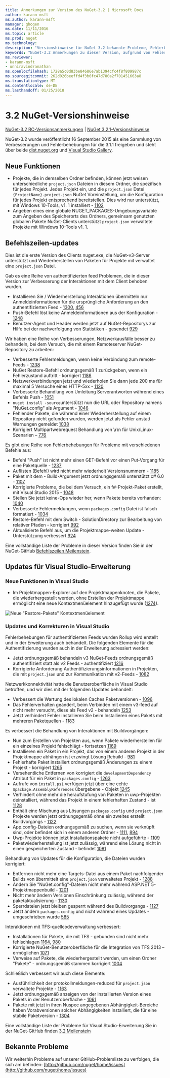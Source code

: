 ```yaml
---
title: Anmerkungen zur Version des NuGet-3.2 | Microsoft Docs
author: karann-msft
ms.author: karann-msft
manager: ghogen
ms.date: 11/11/2016
ms.topic: article
ms.prod: nuget
ms.technology: 
description: "Versionshinweise für NuGet 3.2 bekannte Probleme, Fehlerbehebungen, Funktionen und Archivierung von dcrs Design einschließlich."
keywords: "NuGet-3.2 Anmerkungen zu dieser Version, aufgrund von Fehlerbehebungen, bekannte Probleme, zusätzliche Funktionen, Archivierung von dcrs Design"
ms.reviewer:
- karann-msft
- unniravindranathan
ms.openlocfilehash: 1728a5c0d83be84686e7ab1394cfc4f8f809987c
ms.sourcegitcommit: 262d026beeffd4f3b6fc47d780a2f701451663a8
ms.translationtype: MT
ms.contentlocale: de-DE
ms.lasthandoff: 01/25/2018
---
```

# <a name="nuget-32-release-notes"></a>3.2 NuGet-Versionshinweise

[NuGet-3.2 RC-Versionsanmerkungen](../release-notes/nuget-3.2-RC.md) | [NuGet 3.2.1-Versionshinweise](../release-notes/nuget-3.2.1.md)

NuGet-3.2 wurde veröffentlicht 16 September 2015 als eine Sammlung von Verbesserungen und Fehlerbehebungen für die 3.1.1 freigeben und steht über beide [dist.nuget.org](http://dist.nuget.org/index.html) und [Visual Studio Gallery](https://marketplace.visualstudio.com/items?itemName=NuGetTeam.NuGetPackageManagerforVisualStudio2015).

## <a name="new-features"></a>Neue Funktionen

* Projekte, die in demselben Ordner befinden, können jetzt weisen unterschiedliche `project.json` Dateien in diesem Ordner, die spezifisch für jedes Projekt.  Jedes Projekt ein, und die `project.json` Datei `{ProjectName}.project.json` NuGet Voreinstellung, um die Konfiguration für jedes Projekt entsprechend bereitstellen.  Dies wird nur unterstützt, mit Windows 10-Tools, v1. 1 installiert - [1102](https://github.com/NuGet/Home/issues/1102)
* Angeben eines eine globale NUGET_PACKAGES-Umgebungsvariable zum Angeben des Speicherorts des Ordners, gemeinsam genutzten globalen Pakete NuGet-Clients unterstützt `project.json` verwaltete Projekte mit Windows 10-Tools v1. 1.

## <a name="command-line-updates"></a>Befehlszeilen-updates

Dies ist die erste Version des Clients nuget.exe, die NuGet-v3-Server unterstützt und Wiederherstellen von Paketen für Projekte mit verwaltet eine `project.json` Datei.

Gab es eine Reihe von authentifizierten feed Problemen, die in dieser Version zur Verbesserung der Interaktionen mit dem Client behoben wurden.

* Installieren Sie / Wiederherstellung Interaktionen übermitteln nur Anmeldeinformationen für die ursprüngliche Anforderung an den authentifizierten Feed - [1300](https://github.com/NuGet/Home/issues/1300), [456](https://github.com/NuGet/Home/issues/456)
* Push-Befehl löst keine Anmeldeinformationen aus der Konfiguration - [1248](https://github.com/NuGet/Home/issues/1248)
* Benutzer-Agent und Header werden jetzt auf NuGet-Repositorys zur Hilfe bei der nachverfolgung von Statistiken - gesendet [929](https://github.com/NuGet/Home/issues/929)

Wir haben eine Reihe von Verbesserungen, Netzwerkausfälle besser zu behandeln, bei dem Versuch, die mit einem Remoteserver NuGet-Repository zu arbeiten:

* Verbesserte Fehlermeldungen, wenn keine Verbindung zum remote-Feeds - [1238](https://github.com/NuGet/Home/issues/1238)
* NuGet Restore-Befehl ordnungsgemäß 1 zurückgeben, wenn ein Fehlerzustand auftritt - korrigiert [1186](https://github.com/NuGet/Home/issues/1186)
* Netzwerkverbindungen jetzt und wiederholen Sie dann jede 200 ms für maximal 5 Versuche eines HTTP-5xx - [1120](https://github.com/NuGet/Home/issues/1120)
* Verbesserte Behandlung von Umleitung Serverantworten während eines Befehls Push - [1051](https://github.com/NuGet/Home/issues/1051)
* `nuget install -source`unterstützt nun die URL oder Repository namens "NuGet.config" als Argument - [1046](https://github.com/NuGet/Home/issues/1046)
* Fehlender Pakete, die während einer Wiederherstellung auf einem Repository nicht gefunden wurden, werden jetzt als Fehler anstatt Warnungen gemeldet [1038](https://github.com/NuGet/Home/issues/1038)
* Korrigiert Multipartwebrequest Behandlung von \r\n für Unix/Linux-Szenarien – [776](https://github.com/NuGet/Home/issues/776)

Es gibt eine Reihe von Fehlerbehebungen für Probleme mit verschiedenen Befehle aus:

* Befehl "Push" ist nicht mehr einen GET-Befehl vor einen Put-Vorgang für eine Paketquelle - [1237](https://github.com/NuGet/Home/issues/1237)
* Auflisten (Befehl) wird nicht mehr wiederholt Versionsnummern - [1185](https://github.com/NuGet/Home/issues/1185)
* Paket mit dem - Build-Argument jetzt ordnungsgemäß unterstützt c# 6.0 - [1107](https://github.com/NuGet/Home/issues/1107)
* Korrigierte Probleme, die bei dem Versuch, ein f#-Projekt-Paket erstellt, mit Visual Studio 2015 - [1048](https://github.com/NuGet/Home/issues/1048)
* Stellen Sie jetzt keine-Ops wieder her, wenn Pakete bereits vorhanden: [1040](https://github.com/NuGet/Home/issues/1040)
* Verbesserte Fehlermeldungen, wenn `packages.config` Datei ist falsch formatiert - [1034](https://github.com/NuGet/Home/issues/1034)
* Restore-Befehl mit dem Switch - SolutionDirectory zur Bearbeitung von relativer Pfaden - korrigiert [992](https://github.com/NuGet/Home/issues/992)
* Aktualisierte Befehl aus, um die Projektmappe-weiten Update - Unterstützung verbessert [924](https://github.com/NuGet/Home/issues/924)

Eine vollständige Liste der Probleme in dieser Version finden Sie in der NuGet-GitHub [Befehlszeilen Meilenstein](https://github.com/nuget/home/issues?utf8=%E2%9C%93&q=is%3Aissue+milestone%3A3.2.0-commandline+is%3Aclosed+-label%3AClosedAs%3ADuplicate).

## <a name="visual-studio-extension-updates"></a>Updates für Visual Studio-Erweiterung

### <a name="new-features-in-visual-studio"></a>Neue Funktionen in Visual Studio

* Im Projektmappen-Explorer auf den Projektmappenknoten, die Pakete, die wiederhergestellt werden, ohne Erstellen der Projektmappe ermöglicht eine neue Kontextmenüelement hinzugefügt wurde ([1274](https://github.com/NuGet/Home/issues/1274)).

![Neue "Restore-Pakete" Kontextmenüelement](./media/NuGet-3.2/newContextMenu.png)

### <a name="updates-and-fixes-in-visual-studio"></a>Updates und Korrekturen in Visual Studio

Fehlerbehebungen für authentifizierten Feeds wurden Rollup wird erstellt und in der Erweiterung auch behandelt.  Die folgenden Elemente für die Authentifizierung wurden auch in der Erweiterung adressiert werden:

* Jetzt ordnungsgemäß behandeln v3 NuGet-Feeds ordnungsgemäß authentifiziert statt als v2 Feeds - authentifiziert [1216](https://github.com/NuGet/Home/issues/1216)
* Korrigierte Anforderung Authentifizierungsinformationen in Projekten, die mit `project.json` und zur Kommunikation mit v2-Feeds - [1082](https://github.com/NuGet/Home/issues/1082)

Netzwerkkonnektivität hatte die Benutzeroberfläche in Visual Studio betroffen, und wir dies mit der folgenden Updates behandelt:

* Verbessert die Wartung des lokalen Caches Paketversionen - [1096](https://github.com/NuGet/Home/issues/1096)
* Das Fehlerverhalten geändert, beim Verbinden mit einem v3-feed auf nicht mehr versucht, diese als Feed v2 - behandeln [1253](https://github.com/NuGet/Home/issues/1253)
* Jetzt verhindert Fehler installieren Sie beim Installieren eines Pakets mit mehreren Paketquellen - [1183](https://github.com/NuGet/Home/issues/1183)

Es verbessert die Behandlung von Interaktionen mit Buildvorgängen:

* Nun zum Erstellen von Projekten aus, wenn Pakete wiederherstellen für ein einzelnes Projekt fehlschlägt - fortsetzen [1169](https://github.com/NuGet/Home/issues/1169)
* Installieren ein Paket in ein Projekt, das von einem anderen Projekt in der Projektmappe abhängen ist erzwingt Lösung Rebuild - [981](https://github.com/NuGet/Home/issues/981)
* Fehlerhafte Paket installiert ordnungsgemäß Änderungen zu einem Projekt - korrigiert [1265](https://github.com/NuGet/Home/issues/1265)
* Versehentliche Entfernen von korrigiert die `developmentDependency` Attribut für ein Paket in `packages.config`  -  [1263](https://github.com/NuGet/Home/issues/1263)
* Aufrufe von `install.ps1` verfügen jetzt über eine echte `$package.AssemblyReferences` übergebene - Objekt [1245](https://github.com/NuGet/Home/issues/1245)
* Verhindert ohne mehr die heraufstufung von Paketen in uwp-Projekten deinstalliert, während das Projekt in einem fehlerhaften Zustand - ist [1128](https://github.com/NuGet/Home/issues/1128)
* Enthält eine Mischung aus Lösungen `packages.config` und `project.json` Projekte werden jetzt ordnungsgemäß ohne ein zweites erstellt Buildvorgangs - [1122](https://github.com/NuGet/Home/issues/1122)
* App.config-Dateien ordnungsgemäß zu suchen, wenn sie verknüpft sind, oder befindet sich in einem anderen Ordner - [1111](https://github.com/NuGet/Home/issues/1111), [894](https://github.com/NuGet/Home/issues/894)
* Uwp-Projekte können jetzt Installationspakete nicht aufgeführte - [1109](https://github.com/NuGet/Home/issues/1109)
* Paketwiederherstellung ist jetzt zulässig, während eine Lösung nicht in einen gespeicherten Zustand - befindet [1081](https://github.com/NuGet/Home/issues/1081)

Behandlung von Updates für die Konfiguration, die Dateien wurden korrigiert:

* Entfernen nicht mehr eine Targets-Datei aus einem Paket nachfolgender Builds von übermittelt eine `project.json` verwaltetes Projekt - [1288](https://github.com/NuGet/Home/issues/1288)
* Ändern Sie "NuGet.config"-Dateien nicht mehr während ASP.NET 5-Projektmappenbuild - [1201](https://github.com/NuGet/Home/issues/1201)
* Nicht mehr ändern Versionen Einschränkung zulässig, während der paketaktualisierung - [1130](https://github.com/NuGet/Home/issues/1130)
* Sperrdateien jetzt bleiben gesperrt während des Buildvorgangs - [1127](https://github.com/NuGet/Home/issues/1127)
* Jetzt ändern `packages.config` und nicht während eines Updates - umgeschrieben wurde [585](https://github.com/NuGet/Home/issues/585)

Interaktionen mit TFS-quellcodeverwaltung verbessert:

* Installationen für Pakete, die mit TFS - gebunden sind nicht mehr fehlschlagen [1164](https://github.com/NuGet/Home/issues/1164), [980](https://github.com/NuGet/Home/issues/980)
* Korrigierte NuGet-Benutzeroberfläche für die Integration von TFS 2013 – ermöglichen [1071](https://github.com/NuGet/Home/issues/1071)
* Verweise auf Pakete, die wiederhergestellt werden, um einen Ordner "Pakete" - ordnungsgemäß stammen korrigiert [1004](https://github.com/NuGet/Home/issues/1004)

Schließlich verbessert wir auch diese Elemente:

* Ausführlichkeit der protokollmeldungen-reduced für `project.json` verwaltete Projekte - [1163](https://github.com/NuGet/Home/issues/1163)
* Jetzt ordnungsgemäß anzeigen von der installierten Version eines Pakets in der Benutzeroberfläche - [1061](https://github.com/NuGet/Home/issues/1061)
* Pakete mit jetzt in ihren Nuspec angegebenen Abhängigkeit-Bereiche haben Vorabversionen solcher Abhängigkeiten installiert, die für eine stabile Paketversion - [1304](https://github.com/NuGet/Home/issues/1304)

Eine vollständige Liste der Probleme für Visual Studio-Erweiterung Sie in der NuGet-GitHub finden [3,2 Meilenstein](https://github.com/nuget/home/issues?q=is%3Aissue+is%3Aclosed+-label%3AClosedAs%3ADuplicate+milestone%3A3.2)

## <a name="known-issues"></a>Bekannte Probleme

Wir weiterhin Probleme auf unserer GitHub-Problemliste zu verfolgen, die sich am befinden: [http://github.com/nuget/home/issues](http://github.com/nuget/home/issues)